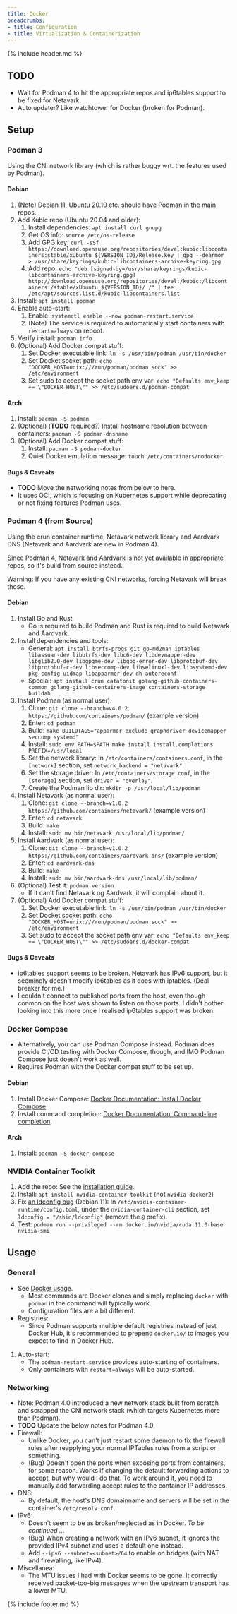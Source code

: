 ```yaml
---
title: Docker
breadcrumbs:
- title: Configuration
- title: Virtualization & Containerization
---
```

{% include header.md %}

## TODO

- Wait for Podman 4 to hit the appropriate repos and ip6tables support to be fixed for Netavark.
- Auto updater? Like watchtower for Docker (broken for Podman).

## Setup

### Podman 3

Using the CNI network library (which is rather buggy wrt. the features used by Podman).

#### Debian

1. (Note) Debian 11, Ubuntu 20.10 etc. should have Podman in the main repos.
1. Add Kubic repo (Ubuntu 20.04 and older):
    1. Install dependencies: `apt install curl gnupg`
    1. Get OS info: `source /etc/os-release`
    1. Add GPG key: `curl -sSf https://download.opensuse.org/repositories/devel:kubic:libcontainers:stable/xUbuntu_${VERSION_ID}/Release.key | gpg --dearmor > /usr/share/keyrings/kubic-libcontainers-archive-keyring.gpg`
    1. Add repo: `echo "deb [signed-by=/usr/share/keyrings/kubic-libcontainers-archive-keyring.gpg] http://download.opensuse.org/repositories/devel:/kubic:/libcontainers:/stable/xUbuntu_${VERSION_ID}/ /" | tee /etc/apt/sources.list.d/kubic-libcontainers.list`
1. Install: `apt install podman`
1. Enable auto-start:
    1. Enable: `systemctl enable --now podman-restart.service`
    1. (Note) The service is required to automatically start containers with `restart=always` on reboot.
1. Verify install: `podman info`
1. (Optional) Add Docker compat stuff:
    1. Set Docker executable link: `ln -s /usr/bin/podman /usr/bin/docker`
    1. Set Docket socket path: `echo "DOCKER_HOST=unix:///run/podman/podman.sock" >> /etc/environment`
    1. Set sudo to accept the socket path env var: `echo "Defaults env_keep += \"DOCKER_HOST\"" >> /etc/sudoers.d/podman-compat`

#### Arch

1. Install: `pacman -S podman`
1. (Optional) (**TODO** required?) Install hostname resolution between containers: `pacman -S podman-dnsname`
1. (Optional) Add Docker compat stuff:
    1. Install: `pacman -S podman-docker`
    1. Quiet Docker emulation message: `touch /etc/containers/nodocker`

#### Bugs & Caveats

- **TODO** Move the networking notes from below to here.
- It uses OCI, which is focusing on Kubernetes support while deprecating or not fixing features Podman uses.

### Podman 4 (from Source)

Using the crun container runtime, Netavark network library and Aardvark DNS (Netavark and Aardvark are new in Podman 4).

Since Podman 4, Netavark and Aardvark is not yet available in appropriate repos, so it's build from source instead.

Warning: If you have any existing CNI networks, forcing Netavark will break those.

#### Debian

1. Install Go and Rust.
    - Go is required to build Podman and Rust is required to build Netavark and Aardvark.
1. Install dependencies and tools:
    - General: `apt install btrfs-progs git go-md2man iptables libassuan-dev libbtrfs-dev libc6-dev libdevmapper-dev libglib2.0-dev libgpgme-dev libgpg-error-dev libprotobuf-dev libprotobuf-c-dev libseccomp-dev libselinux1-dev libsystemd-dev pkg-config uidmap libapparmor-dev dh-autoreconf`
    - Special: `apt install crun catatonit golang-github-containers-common golang-github-containers-image containers-storage buildah`
1. Install Podman (as normal user):
    1. Clone: `git clone --branch=v4.0.2 https://github.com/containers/podman/` (example version)
    1. Enter: `cd podman`
    1. Build: `make BUILDTAGS="apparmor exclude_graphdriver_devicemapper seccomp systemd"`
    1. Install: `sudo env PATH=$PATH make install install.completions PREFIX=/usr/local`
    1. Set the network library: In `/etc/containers/containers.conf`, in the `[network]` section, set `network_backend = "netavark"`.
    1. Set the storage driver: In `/etc/containers/storage.conf`, in the `[storage]` section, set `driver = "overlay"`.
    1. Create the Podman lib dir: `mkdir -p /usr/local/lib/podman`
1. Install Netavark (as normal user):
    1. Clone: `git clone --branch=v1.0.2 https://github.com/containers/netavark/` (example version)
    1. Enter: `cd netavark`
    1. Build: `make`
    1. Install: `sudo mv bin/netavark /usr/local/lib/podman/`
1. Install Aardvark (as normal user):
    1. Clone: `git clone --branch=v1.0.2 https://github.com/containers/aardvark-dns/` (example version)
    1. Enter: `cd aardvark-dns`
    1. Build: `make`
    1. Install: `sudo mv bin/aardvark-dns /usr/local/lib/podman/`
1. (Optional) Test it: `podman version`
    - If it can't find Netavark og Aardvark, it will complain about it.
1. (Optional) Add Docker compat stuff:
    1. Set Docker executable link: `ln -s /usr/bin/podman /usr/bin/docker`
    1. Set Docket socket path: `echo "DOCKER_HOST=unix:///run/podman/podman.sock" >> /etc/environment`
    1. Set sudo to accept the socket path env var: `echo "Defaults env_keep += \"DOCKER_HOST\"" >> /etc/sudoers.d/docker-compat`

#### Bugs & Caveats

- ip6tables support seems to be broken. Netavark has IPv6 support, but it seemingly doesn't modify ip6tables as it does with iptables. (Deal breaker for me.)
- I couldn't connect to published ports from the host, even though conmon on the host was shown to listen on those ports. I didn't bother looking into this more once I realised ip6tables support was broken.

### Docker Compose

- Alternatively, you can use Podman Compose instead. Podman does provide CI/CD testing with Docker Compose, though, and IMO Podman Compose just doesn't work as well.
- Requires Podman with the Docker compat stuff to be set up.

#### Debian

1. Install Docker Compose: [Docker Documentation: Install Docker Compose](https://docs.docker.com/compose/install/).
1. Install command completion: [Docker Documentation: Command-line completion](https://docs.docker.com/compose/completion/).

#### Arch

1. Install: `pacman -S docker-compose`

### NVIDIA Container Toolkit

1. Add the repo: See the [installation guide](https://nvidia.github.io/nvidia-container-runtime).
1. Install: `apt install nvidia-container-toolkit` (not `nvidia-docker2`)
1. Fix [an ldconfig bug](https://github.com/NVIDIA/nvidia-docker/issues/1399) (Debian 11): In `/etc/nvidia-container-runtime/config.toml`, under the `nvidia-container-cli` section, set `ldconfig = "/sbin/ldconfig"` (remove the `@` prefix).
1. Test: `podman run --privileged --rm docker.io/nvidia/cuda:11.0-base nvidia-smi`

## Usage

### General

- See [Docker usage](../docker/#usage).
    - Most commands are Docker clones and simply replacing `docker` with `podman` in the command will typically work.
    - Configuration files are a bit different.
- Registries:
    - Since Podman supports multiple default registries instead of just Docker Hub, it's recommended to prepend `docker.io/` to images you expect to find in Docker Hub.
1. Auto-start:
    - The `podman-restart.service` provides auto-starting of containers.
    - Only containers with `restart=always` will be auto-started.

### Networking

- Note: Podman 4.0 introduced a new network stack built from scratch and scrapped the CNI network stack (which targets Kubernetes more than Podman).
- **TODO** Update the below notes for Podman 4.0.
- Firewall:
    - Unlike Docker, you can't just restart some daemon to fix the firewall rules after reapplying your normal IPTables rules from a script or something.
    - (Bug) Doesn't open the ports when exposing ports from containers, for some reason. Works if changing the default forwarding actions to accept, but why would I do that. To work around it, you need to manually add forwarding accept rules to the container IP addresses.
- DNS:
    - By default, the host's DNS domainname and servers will be set in the container's `/etc/resolv.conf`.
- IPv6:
    - Doesn't seem to be as broken/neglected as in Docker. _To be continued ..._
    - (Bug) When creating a network with an IPv6 subnet, it ignores the provided IPv4 subnet and uses a default one instead.
    - Add `--ipv6 --subnet=<subnet>/64` to enable on bridges (with NAT and firewalling, like IPv4).
- Miscellanea:
    - The MTU issues I had with Docker seems to be gone. It correctly received packet-too-big messages when the upstream transport has a lower MTU.

{% include footer.md %}
